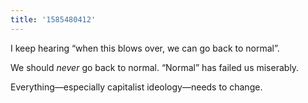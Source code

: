 ```yaml
---
title: '1585480412'
---
```

I keep hearing “when this blows over, we can go back to normal”.

We should _never_ go back to normal. “Normal” has failed us miserably.

Everything—especially capitalist ideology—needs to change.